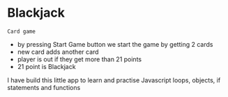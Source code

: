 # Blackjack 
    Card game
- by pressing Start Game button we start the game by getting 2 cards
- new card adds another card
- player is out if they get more than 21 points
- 21 point is Blackjack
  
I have build this little app to learn and practise Javascript loops, objects, if statements and functions